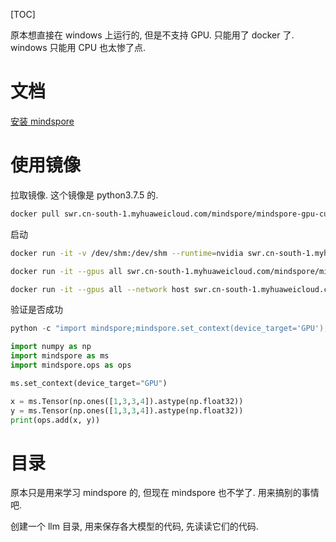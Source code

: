 [TOC]

原本想直接在 windows 上运行的, 但是不支持 GPU. 只能用了 docker 了.
windows 只能用 CPU 也太惨了点.

# 文档

[安装 mindspore](https://www.mindspore.cn/install)


# 使用镜像

拉取镜像. 这个镜像是 python3.7.5 的.

```bash
docker pull swr.cn-south-1.myhuaweicloud.com/mindspore/mindspore-gpu-cuda11.1:2.1.0
```

启动

```bash
docker run -it -v /dev/shm:/dev/shm --runtime=nvidia swr.cn-south-1.myhuaweicloud.com/mindspore/mindspore-gpu-cuda11.1:2.1.0 /bin/bash

docker run -it --gpus all swr.cn-south-1.myhuaweicloud.com/mindspore/mindspore-gpu-cuda11.1:2.1.0 /bin/bash

docker run -it --gpus all --network host swr.cn-south-1.myhuaweicloud.com/mindspore/mindspore-gpu-cuda11.1:2.1.0 /bin/bash
```

验证是否成功

```python
python -c "import mindspore;mindspore.set_context(device_target='GPU');mindspore.run_check()"
```

```python
import numpy as np
import mindspore as ms
import mindspore.ops as ops

ms.set_context(device_target="GPU")

x = ms.Tensor(np.ones([1,3,3,4]).astype(np.float32))
y = ms.Tensor(np.ones([1,3,3,4]).astype(np.float32))
print(ops.add(x, y))
```

# 目录

原本只是用来学习 mindspore 的, 但现在 mindspore 也不学了. 用来搞别的事情吧.

创建一个 llm 目录, 用来保存各大模型的代码, 先读读它们的代码.




